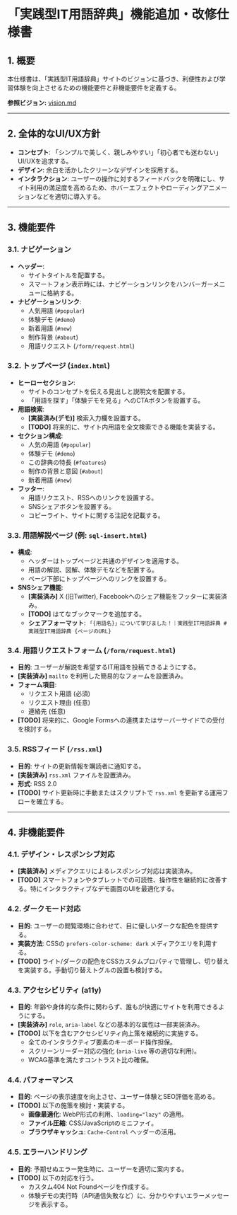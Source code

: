 
# 「実践型IT用語辞典」機能追加・改修仕様書

## 1. 概要

本仕様書は、「実践型IT用語辞典」サイトのビジョンに基づき、利便性および学習体験を向上させるための機能要件と非機能要件を定義する。

**参照ビジョン:** [vision.md](./vision.md)

---

## 2. 全体的なUI/UX方針

- **コンセプト**: 「シンプルで美しく、親しみやすい」「初心者でも迷わない」UI/UXを追求する。
- **デザイン**: 余白を活かしたクリーンなデザインを採用する。
- **インタラクション**: ユーザーの操作に対するフィードバックを明確にし、サイト利用の満足度を高めるため、ホバーエフェクトやローディングアニメーションなどを適切に導入する。

---

## 3. 機能要件

### 3.1. ナビゲーション

- **ヘッダー**:
    - サイトタイトルを配置する。
    - スマートフォン表示時には、ナビゲーションリンクをハンバーガーメニューに格納する。
- **ナビゲーションリンク**:
    - 人気用語 (`#popular`)
    - 体験デモ (`#demo`)
    - 新着用語 (`#new`)
    - 制作背景 (`#about`)
    - 用語リクエスト (`/form/request.html`)

### 3.2. トップページ (`index.html`)

- **ヒーローセクション**:
    - サイトのコンセプトを伝える見出しと説明文を配置する。
    - 「用語を探す」「体験デモを見る」へのCTAボタンを設置する。
- **用語検索**:
    - **[実装済み(デモ)]** 検索入力欄を設置する。
    - **[TODO]** 将来的に、サイト内用語を全文検索できる機能を実装する。
- **セクション構成**:
    - 人気の用語 (`#popular`)
    - 体験デモ (`#demo`)
    - この辞典の特長 (`#features`)
    - 制作の背景と意図 (`#about`)
    - 新着用語 (`#new`)
- **フッター**:
    - 用語リクエスト、RSSへのリンクを設置する。
    - SNSシェアボタンを設置する。
    - コピーライト、サイトに関する注記を記載する。

### 3.3. 用語解説ページ (例: `sql-insert.html`)

- **構成**:
    - ヘッダーはトップページと共通のデザインを適用する。
    - 用語の解説、図解、体験デモなどを配置する。
    - ページ下部にトップページへのリンクを設置する。
- **SNSシェア機能**:
    - **[実装済み]** X (旧Twitter), Facebookへのシェア機能をフッターに実装済み。
    - **[TODO]** はてなブックマークを追加する。
    - **シェアフォーマット**: `「{用語名}」について学びました！｜実践型IT用語辞典 #実践型IT用語辞典 {ページのURL}`

### 3.4. 用語リクエストフォーム (`/form/request.html`)

- **目的**: ユーザーが解説を希望するIT用語を投稿できるようにする。
- **[実装済み]** `mailto` を利用した簡易的なフォームを設置済み。
- **フォーム項目**:
    - リクエスト用語 (必須)
    - リクエスト理由 (任意)
    - 連絡先 (任意)
- **[TODO]** 将来的に、Google Formsへの連携またはサーバーサイドでの受付を検討する。

### 3.5. RSSフィード (`/rss.xml`)

- **目的**: サイトの更新情報を購読者に通知する。
- **[実装済み]** `rss.xml` ファイルを設置済み。
- **形式**: RSS 2.0
- **[TODO]** サイト更新時に手動またはスクリプトで `rss.xml` を更新する運用フローを確立する。

---

## 4. 非機能要件

### 4.1. デザイン・レスポンシブ対応

- **[実装済み]** メディアクエリによるレスポンシブ対応は実装済み。
- **[TODO]** スマートフォンやタブレットでの可読性、操作性を継続的に改善する。特にインタラクティブなデモ画面のUIを最適化する。

### 4.2. ダークモード対応

- **目的**: ユーザーの閲覧環境に合わせて、目に優しいダークな配色を提供する。
- **実装方法**: CSSの `prefers-color-scheme: dark` メディアクエリを利用する。
- **[TODO]** ライト/ダークの配色をCSSカスタムプロパティで管理し、切り替えを実装する。手動切り替えトグルの設置も検討する。

### 4.3. アクセシビリティ (a11y)

- **目的**: 年齢や身体的な条件に関わらず、誰もが快適にサイトを利用できるようにする。
- **[実装済み]** `role`, `aria-label` などの基本的な属性は一部実装済み。
- **[TODO]** 以下を含むアクセシビリティ向上策を継続的に実施する。
    - 全てのインタラクティブ要素のキーボード操作担保。
    - スクリーンリーダー対応の強化 (`aria-live` 等の適切な利用)。
    - WCAG基準を満たすコントラスト比の確保。

### 4.4. パフォーマンス

- **目的**: ページの表示速度を向上させ、ユーザー体験とSEO評価を高める。
- **[TODO]** 以下の施策を検討・実装する。
    - **画像最適化**: WebP形式の利用、`loading="lazy"` の適用。
    - **ファイル圧縮**: CSS/JavaScriptのミニファイ。
    - **ブラウザキャッシュ**: `Cache-Control` ヘッダーの活用。

### 4.5. エラーハンドリング

- **目的**: 予期せぬエラー発生時に、ユーザーを適切に案内する。
- **[TODO]** 以下の対応を行う。
    - カスタム404 Not Foundページを作成する。
    - 体験デモの実行時（API通信失敗など）に、分かりやすいエラーメッセージを表示する。